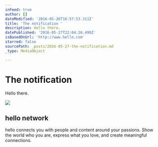 ```yaml
---
inFeed: true
author: []
dateModified: '2016-05-26T16:57:53.311Z'
title: 'The notification '
description: Hello there.
datePublished: '2016-05-27T22:04:26.499Z'
isBasedOnUrl: 'http://www.hello.com'
starred: false
sourcePath: _posts/2016-05-27-the-notification.md
_type: MediaObject

---
```

# The notification 

Hello there.

<article style=""><img src="http://www.hello.com/img_/meet_people.png" /><h1>hello network</h1><p>hello connects you with people and content around your passions. Show the world who you are, express what you love, and create meaningful connections.</p></article>